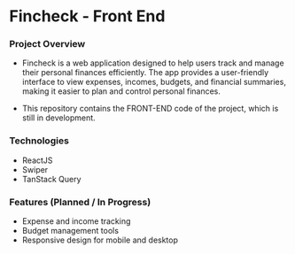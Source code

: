 # Fincheck - Front End

### Project Overview

- Fincheck is a web application designed to help users track and manage their personal finances efficiently. The app provides a user-friendly interface to view expenses, incomes, budgets, and financial summaries, making it easier to plan and control personal finances.

- This repository contains the FRONT-END code of the project, which is still in development.

### Technologies
- ReactJS
- Swiper
- TanStack Query

### Features (Planned / In Progress)
- Expense and income tracking
- Budget management tools
- Responsive design for mobile and desktop